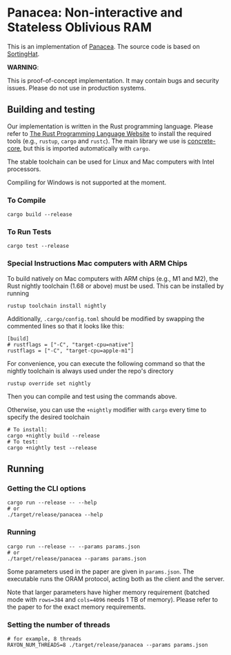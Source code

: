 # Panacea: Non-interactive and Stateless Oblivious RAM

This is an implementation of [Panacea](https://eprint.iacr.org/2023/274).
The source code is based on 
[SortingHat](https://github.com/KULeuven-COSIC/SortingHat).

**WARNING**:

This is proof-of-concept implementation.
It may contain bugs and security issues.
Please do not use in production systems.

## Building and testing

Our implementation is written in the Rust programming language.
Please refer to [The Rust Programming Language Website](https://www.rust-lang.org/tools/install)
to install the required tools (e.g., `rustup`, `cargo` and `rustc`).
The main library we use is [concrete-core](https://github.com/zama-ai/concrete-core),
but this is imported automatically with `cargo`.

The stable toolchain can be used for Linux and Mac computers with Intel processors.

Compiling for Windows is not supported at the moment.

### To Compile
```
cargo build --release
```

### To Run Tests
```
cargo test --release
```
### Special Instructions Mac computers with ARM Chips
To build natively on Mac computers with ARM chips (e.g., M1 and M2),
the Rust nightly toolchain (1.68 or above) must be used.
This can be installed by running
```
rustup toolchain install nightly
```

Additionally, `.cargo/config.toml` should be modified by swapping the commented lines so that it looks like this:
```
[build]
# rustflags = ["-C", "target-cpu=native"]
rustflags = ["-C", "target-cpu=apple-m1"]
```

For convenience, you can execute the following command so that the nightly toolchain is always used under the repo's directory
```
rustup override set nightly 
```
Then you can compile and test using the commands above.

Otherwise, you can use the `+nightly` modifier with `cargo` every time to specify the desired toolchain
```
# To install:
cargo +nightly build --release
# To test:
cargo +nightly test --release
```
## Running

### Getting the CLI options

```
cargo run --release -- --help
# or
./target/release/panacea --help
```

### Running

```
cargo run --release -- --params params.json
# or
./target/release/panacea --params params.json
```

Some parameters used in the paper are given in `params.json`.
The executable runs the ORAM protocol,
acting both as the client and the server.

Note that larger parameters have higher memory requirement
(batched mode with `rows=384` and `cols=4096` needs 1 TB of memory).
Please refer to the paper to for the exact memory requirements.

### Setting the number of threads

```
# for example, 8 threads
RAYON_NUM_THREADS=8 ./target/release/panacea --params params.json
```
